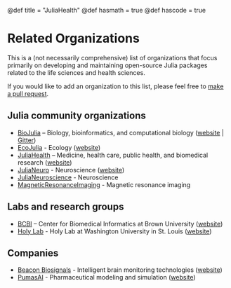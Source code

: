 @def title = "JuliaHealth"
@def hasmath = true
@def hascode = true

# Related Organizations

This is a (not necessarily comprehensive) list of organizations that focus primarily on developing and maintaining open-source Julia packages related to the life sciences and health sciences.

If you would like to add an organization to this list, please feel free to [make a pull request](https://github.com/JuliaHealth/juliahealth.github.io/blob/dev/{{fd_rpath}}).

## Julia community organizations

* [BioJulia](https://github.com/BioJulia) – Biology, bioinformatics, and computational biology ([website](https://biojulia.net) | [Gitter](https://gitter.im/BioJulia/home))
* [EcoJulia](https://github.com/EcoJulia) - Ecology ([website](https://ecojulia.github.io))
* [JuliaHealth](https://github.com/JuliaHealth) – Medicine, health care, public health, and biomedical research ([website](https://juliahealth.org))
* [JuliaNeuro](https://github.com/JuliaNeuro) - Neuroscience ([website](https://julianeuro.github.io))
* [JuliaNeuroscience](https://github.com/JuliaNeuroscience) - Neuroscience
* [MagneticResonanceImaging](https://github.com/MagneticResonanceImaging) - Magnetic resonance imaging

## Labs and research groups

* [BCBI](https://github.com/bcbi) – Center for Biomedical Informatics at Brown University ([website](https://brown.edu/go/bcbi))
* [Holy Lab](https://github.com/HolyLab) - Holy Lab at Washington University in St. Louis ([website](http://holylab.wustl.edu/))

## Companies

* [Beacon Biosignals](https://github.com/beacon-biosignals) -  Intelligent brain monitoring technologies ([website](https://beacon.bio))
* [PumasAI](https://github.com/PumasAI) - Pharmaceutical modeling and simulation ([website](https://pumas.ai))
